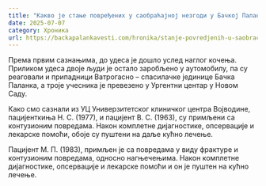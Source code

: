```yaml
---
title: "Какво је стање повређених у саобраћајној незгоди у Бачкој Паланци?"
date: 2025-07-07
category: Хроника
url: https://backapalankavesti.com/hronika/stanje-povredjenih-u-saobracajnoj-nezgodi-u-backoj-palanci/
---
```


Према првим сазнањима, до удеса је дошло услед наглог кочења. Приликом удеса двоје људи је остало заробљено у аутомобилу, па су реаговали и припадници Ватрогасно – спасилачке јединице Бачка Паланка, а троје учесника је превезено у Ургентни центар у Новом Саду.

Како смо сазнали из УЦ Универзитетског клиничког центра Војводине, пацијенткиња Н. С. (1977), и пацијент В. С. (1963), су примљени са контузионим повредама. Након комплетне дијагностике, опсервације и лекарске помоћи, обоје су пуштени на даље кућно лечење.

Пацијент М. П. (1983), примљен је са повредама у виду фрактуре и контузионим повредама, односно нагњечењима. Након комплетне дијагностике, опсервације и лекарске помоћи и он је пуштен на кућно лечење.
